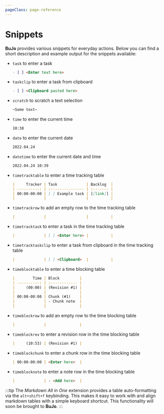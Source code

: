 ```yaml
---
pageClass: page-reference
---
```


# Snippets

**BuJo** provides various snippets for everyday actions. Below you can find a
short description and example output for the snippets available:

- `task` to enter a task

    ```markdown
    - [ ] <Enter text here>
    ```

- `taskclip` to enter a task from clipboard

    ```markdown
    - [ ] <Clipboard pasted here>
    ```

- `scratch` to scratch a text selection

    ```markdown
    ~Some text~
    ```

- `time` to enter the current time

    ```markdown
    10:38
    ```

- `date` to enter the current date

    ```markdown
    2022.04.24
    ```

- `datetime` to enter the current date and time

    ```markdown
    2022.04.24 10:39
    ```

- `timetracktable` to enter a time tracking table

    ```markdown
    |     Tracker | Task             | Backlog  |
    | ----------: | :--------------- | :------- |
    | 00:00-00:00 | [ ] Example task | [[link]] |
    |             |                  |          |
    ```

- `timetrackrow` to add an empty row to the time tracking table

    ```markdown
    |             |                  |          |
    ```

- `timetracktask` to enter a task in the time tracking table

    ```markdown
    |             | [ ] <Enter here> |          |
    ```

- `timetracktaskclip` to enter a task from clipboard in the time tracking table

    ```markdown
    |             | [ ] <Clipboard>  |          |
    ```

- `timeblocktable` to enter a time blocking table

    ```markdown
    |        Time | Block         |
    | ----------: | :------------ |
    |     (00:00) | (Revision #1) |
    |             |               |
    | 00:00-00:00 | Chunk (#1)    |
    |             | - Chunk note  |
    |             |               |
    ```

- `timeblockrow` to add an empty row to the time blocking table

    ```markdown
    |             |               |
    ```

- `timeblockrev` to enter a revision row in the time blocking table

    ```markdown
    |     (10:53) | (Revision #1) |
    ```

- `timeblockchunk` to enter a chunk row in the time blocking table

    ```markdown
    | 00:00-00:00 | <Enter here>  |
    ```

- `timeblocknote` to enter a note row in the time blocking table

    ```markdown
    |             | - <Add here>  |
    ```

:::tip
The *Markdown All in One* extension provides a table auto-formatting via the
`alt+shift+f` keybinding. This makes it easy to work with and align markdown
tables with a simple keyboard shortcut. This functionality will soon be brought
to **BuJo**.
:::
